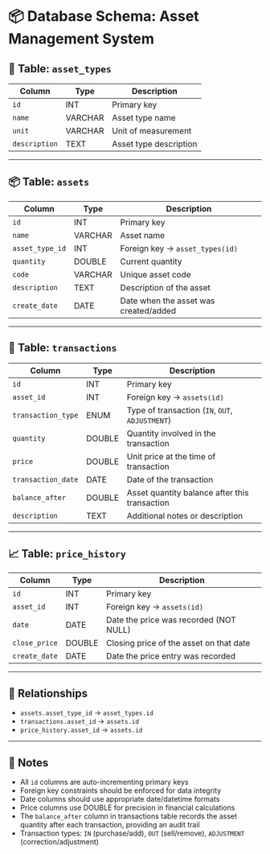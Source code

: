 # 📦 Database Schema: Asset Management System

## 🧱 Table: `asset_types`

| Column      | Type     | Description                |
|-------------|----------|----------------------------|
| `id`        | INT      | Primary key                |
| `name`      | VARCHAR  | Asset type name            |
| `unit`      | VARCHAR  | Unit of measurement        |
| `description` | TEXT   | Asset type description     |

---

## 📦 Table: `assets`

| Column         | Type     | Description                              |
|----------------|----------|------------------------------------------|
| `id`           | INT      | Primary key                              |
| `name`         | VARCHAR  | Asset name                               |
| `asset_type_id`| INT      | Foreign key → `asset_types(id)`          |
| `quantity`     | DOUBLE   | Current quantity                         |
| `code`         | VARCHAR  | Unique asset code                        |
| `description`  | TEXT     | Description of the asset                 |
| `create_date`  | DATE     | Date when the asset was created/added    |

---

## 💸 Table: `transactions`

| Column            | Type     | Description                                 |
|-------------------|----------|---------------------------------------------|
| `id`              | INT      | Primary key                                 |
| `asset_id`        | INT      | Foreign key → `assets(id)`                  |
| `transaction_type`| ENUM     | Type of transaction (`IN`, `OUT`, `ADJUSTMENT`) |
| `quantity`        | DOUBLE   | Quantity involved in the transaction        |
| `price`           | DOUBLE   | Unit price at the time of transaction       |
| `transaction_date`| DATE     | Date of the transaction                     |
| `balance_after`   | DOUBLE   | Asset quantity balance after this transaction |
| `description`     | TEXT     | Additional notes or description             |

---

## 📈 Table: `price_history`

| Column       | Type     | Description                                |
|--------------|----------|--------------------------------------------|
| `id`         | INT      | Primary key                                |
| `asset_id`   | INT      | Foreign key → `assets(id)`                 |
| `date`       | DATE     | Date the price was recorded (NOT NULL)     |
| `close_price`| DOUBLE   | Closing price of the asset on that date    |
| `create_date`| DATE     | Date the price entry was recorded          |

---

## 🔗 Relationships

- `assets.asset_type_id` → `asset_types.id`
- `transactions.asset_id` → `assets.id`
- `price_history.asset_id` → `assets.id`

---

## 📝 Notes

- All `id` columns are auto-incrementing primary keys
- Foreign key constraints should be enforced for data integrity
- Date columns should use appropriate date/datetime formats
- Price columns use DOUBLE for precision in financial calculations
- The `balance_after` column in transactions table records the asset quantity after each transaction, providing an audit trail
- Transaction types: `IN` (purchase/add), `OUT` (sell/remove), `ADJUSTMENT` (correction/adjustment)
